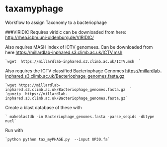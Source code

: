 # taxamyphage
Workflow to assign Taxonomy to a bacteriophage 

###VIRIDIC
Requires viridic can be downloaded from here: http://rhea.icbm.uni-oldenburg.de/VIRIDIC/  

Also requires MASH index of ICTV genomees. Can be downloaded from here https://millardlab-inphared.s3.climb.ac.uk/ICTV.msh

	`wget  https://millardlab-inphared.s3.climb.ac.uk/ICTV.msh  `


Also requires the ICTV classified Bacteriophage Genomes https://millardlab-inphared.s3.climb.ac.uk/Bacteriophage_genomes.fasta.gz

	`wget https://millardlab-inphared.s3.climb.ac.uk/Bacteriophage_genomes.fasta.gz  `
	`gunzip  https://millardlab-inphared.s3.climb.ac.uk/Bacteriophage_genomes.fasta.gz`

Create a blast database of these with 

	` makeblastdb -in Bacteriophage_genomes.fasta -parse_seqids -dbtype nucl` 


Run with 

	`python python tax_myPHAGE.py  --input UP30.fa`

